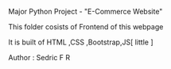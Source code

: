 Major Python Project - "E-Commerce Website"

This folder cosists of Frontend of this webpage

It is built of HTML ,CSS ,Bootstrap,JS[ little ]

Author : Sedric F R 
